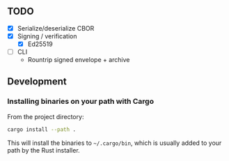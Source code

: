 ## TODO

- [x] Serialize/deserialize CBOR
- [x] Signing / verification
    - [x] Ed25519
- [ ] CLI
  - Rountrip signed envelope + archive

## Development

### Installing binaries on your path with Cargo

From the project directory:

```bash
cargo install --path .
```

This will install the binaries to `~/.cargo/bin`, which is usually added to your path by the Rust installer.
